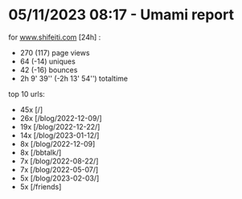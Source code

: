 # 05/11/2023 08:17 - Umami report
for www.shifeiti.com [24h] :

 - 270 (117) page views
 - 64 (-14) uniques
 - 42 (-16) bounces
 - 2h 9' 39'' (-2h 13' 54'') totaltime


top 10 urls:
 - 45x [/]
 - 26x [/blog/2022-12-09/]
 - 19x [/blog/2022-12-22/]
 - 14x [/blog/2023-01-12/]
 - 8x [/blog/2022-12-09]
 - 8x [/bbtalk/]
 - 7x [/blog/2022-08-22/]
 - 7x [/blog/2022-05-07/]
 - 5x [/blog/2023-02-03/]
 - 5x [/friends]


